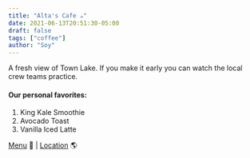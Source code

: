 ```yaml
---
title: "Alta's Cafe ☕️"
date: 2021-06-13T20:51:30-05:00
draft: false
tags: ["coffee"]
author: "Soy"
---
```


A fresh view of Town Lake. If you make it early you can watch the local crew teams practice.

#### Our personal favorites:

1. King Kale Smoothie
2. Avocado Toast
3. Vanilla Iced Latte

[Menu](http://altascafe.com/menu-1) 📖  |  [Location](https://goo.gl/maps/pQ24YW7MG95ZXx1m6) 🌎
